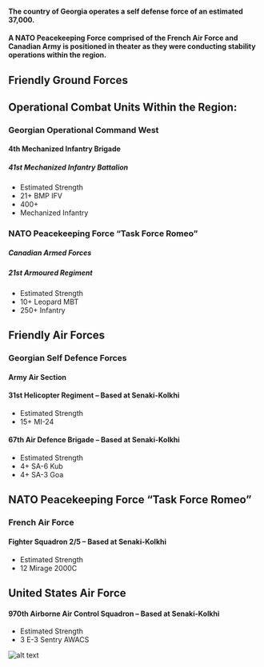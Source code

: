 #### The country of Georgia operates a self defense force of an estimated 37,000. 
#### A NATO Peacekeeping Force comprised of the French Air Force and Canadian Army is positioned in theater as they were conducting stability operations within the region.

## Friendly Ground Forces
## Operational Combat Units Within the Region:

### Georgian Operational Command West
#### 4th Mechanized Infantry Brigade
##### 41st Mechanized Infantry Battalion
  * Estimated Strength
  * 21+ BMP IFV
  * 400+ 
  * Mechanized Infantry

 ### NATO Peacekeeping Force “Task Force Romeo”
##### Canadian Armed Forces
##### 21st Armoured Regiment 
  * Estimated Strength
  * 10+ Leopard MBT
  * 250+ Infantry

## Friendly Air Forces

### Georgian Self Defence Forces
#### Army Air Section
#### 31st Helicopter Regiment – Based at Senaki-Kolkhi
  * Estimated Strength
  * 15+ MI-24

#### 67th  Air Defence Brigade – Based at Senaki-Kolkhi
  * Estimated Strength
  * 4+ SA-6 Kub
  * 4+ SA-3 Goa

## NATO Peacekeeping Force “Task Force Romeo”
### French Air Force
#### Fighter Squadron 2/5 – Based at Senaki-Kolkhi
  * Estimated Strength
  * 12 Mirage 2000C
## United States Air Force
#### 970th Airborne Air Control Squadron – Based at Senaki-Kolkhi
  * Estimated Strength
  * 3 E-3 Sentry AWACS

![alt text](https://github.com/Virtual-Carrier-Strike-Group-Three/Operation-Citadel-Curtain/blob/master/Images/Georgia%20Friendlies.PNG "Friendly Forces")

